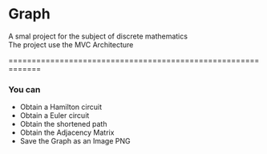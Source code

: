 # Graph
A smal project for the subject of discrete mathematics <br>
The project use the MVC Architecture

=============================================================
### You can
<ul>
<li>Obtain a Hamilton circuit</li>
<li>Obtain a Euler circuit</li>
<li>Obtain the shortened path</li>
<li>Obtain the Adjacency Matrix</li>
<li>Save the Graph as an Image PNG</li>
</ul>
